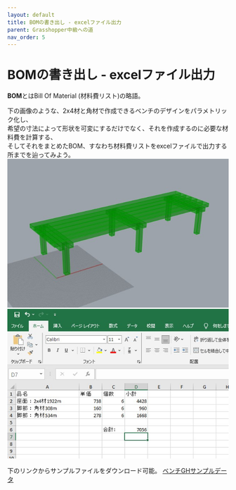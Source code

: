 ```yaml
---
layout: default
title: BOMの書き出し - excelファイル出力
parent: Grasshopper中級への道
nav_order: 5
---
```


# BOMの書き出し - excelファイル出力

**BOM**とはBill Of Material (材料費リスト)の略語。<br>

下の画像のような、2x4材と角材で作成できるベンチのデザインをパラメトリック化し、<br>
希望の寸法によって形状を可変にするだけでなく、それを作成するのに必要な材料費を計算する、<br>
そしてそれをまとめたBOM、すなわち材料費リストをexcelファイルで出力する所までを辿ってみよう。<br>
<img src="../assets/bench_bom_01.jpg" alt="hi" class="inline"/>
<img src="../assets/bench_bom_02.jpg" alt="hi" class="inline"/>


下のリンクからサンプルファイルをダウンロード可能。
<a href="../assets/bench_bom.zip">ベンチGHサンプルデータ</a>
